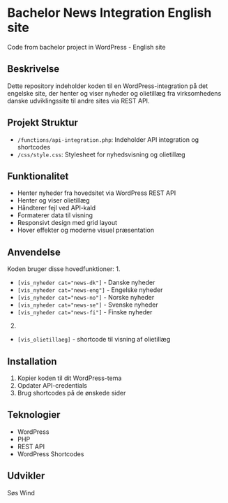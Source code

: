 # Bachelor News Integration English site
Code from bachelor project in WordPress - English site

## Beskrivelse
Dette repository indeholder koden til en WordPress-integration på det engelske site, der henter og viser nyheder og olietillæg fra virksomhedens danske udviklingssite til andre sites via REST API.

## Projekt Struktur
- `/functions/api-integration.php`: Indeholder API integration og shortcodes
- `/css/style.css`: Stylesheet for nyhedsvisning og olietillæg

## Funktionalitet
- Henter nyheder fra hovedsitet via WordPress REST API
- Henter og viser olietillæg
- Håndterer fejl ved API-kald
- Formaterer data til visning
- Responsivt design med grid layout
- Hover effekter og moderne visuel præsentation

## Anvendelse
Koden bruger disse hovedfunktioner:
1.
- `[vis_nyheder cat="news-dk"]` - Danske nyheder
- `[vis_nyheder cat="news-eng"]` - Engelske nyheder
- `[vis_nyheder cat="news-no"]` - Norske nyheder
- `[vis_nyheder cat="news-se"]` - Svenske nyheder
- `[vis_nyheder cat="news-fi"]` - Finske nyheder
2.
-  `[vis_olietillaeg]` - shortcode til visning af olietillæg

## Installation
1. Kopier koden til dit WordPress-tema
2. Opdater API-credentials
3. Brug shortcodes på de ønskede sider

## Teknologier
- WordPress
- PHP
- REST API
- WordPress Shortcodes

## Udvikler
Søs Wind
